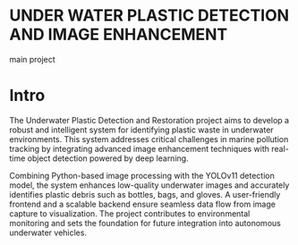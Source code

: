 # UNDER WATER PLASTIC DETECTION AND IMAGE ENHANCEMENT

main project

# Intro

The Underwater Plastic Detection and Restoration project aims to develop a robust and intelligent system for identifying plastic waste in underwater environments. This system addresses critical challenges in marine pollution tracking by integrating advanced image enhancement techniques with real-time object detection powered by deep learning.

Combining Python-based image processing with the YOLOv11 detection model, the system enhances low-quality underwater images and accurately identifies plastic debris such as bottles, bags, and gloves. A user-friendly frontend and a scalable backend ensure seamless data flow from image capture to visualization. The project contributes to environmental monitoring and sets the foundation for future integration into autonomous underwater vehicles.
